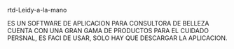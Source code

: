 rtd-Leidy-a-la-mano

ES UN SOFTWARE DE APLICACION PARA CONSULTORA DE BELLEZA CUENTA CON UNA GRAN GAMA DE PRODUCTOS PARA EL CUIDADO PERSNAL, ES FACI DE USAR, SOLO HAY QUE DESCARGAR LA APLICACION.

